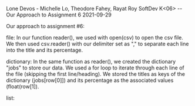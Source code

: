 Lone Devos - Michelle Lo, Theodore Fahey, Rayat Roy
SoftDev
K<06> -- Our Approach to Assignment 6 
2021-09-29

Our approach to assignment #6:

file:
In our function reader(), we used with open(csv) to open the csv file. We then used csv.reader() with our delimiter set as "," to separate each line into the title and its percentage. 

dictionary: 
In the same function as reader(), we created the dictionary "jobs" to store our data. We used a for loop to iterate through each line of the file (skipping the first line/heading). We stored the titles as keys of the dictionary (jobs[row[0]]) and its percentage as the associated values (float(row[1]). 

list:
